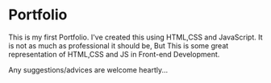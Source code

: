 # Portfolio #

This is my first Portfolio. I've created this using HTML,CSS and JavaScript. It is not as much as professional it should be, But This is some great representation of HTML,CSS and JS in Front-end Development.

Any suggestions/advices are welcome heartly...
